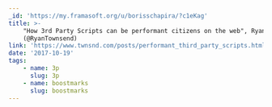 ```yaml
---
_id: 'https://my.framasoft.org/u/borisschapira/?c1eKag'
title: >-
    "How 3rd Party Scripts can be performant citizens on the web", Ryan Townsend
    (@RyanTownsend)
link: 'https://www.twnsnd.com/posts/performant_third_party_scripts.html'
date: '2017-10-19'
tags:
    - name: 3p
      slug: 3p
    - name: boostmarks
      slug: boostmarks
---
```


<div class="markdown"><p></p></div>

